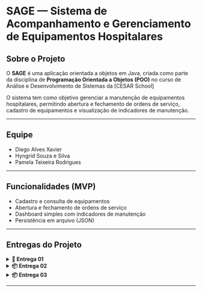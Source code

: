 # SAGE — Sistema de Acompanhamento e Gerenciamento de Equipamentos Hospitalares

## Sobre o Projeto
O **SAGE** é uma aplicação orientada a objetos em Java, criada como parte da disciplina de **Programação Orientada a Objetos (POO)** no curso de Análise e Desenvolvimento de Sistemas da [CESAR School]

O sistema tem como objetivo gerenciar a manutenção de equipamentos hospitalares, permitindo abertura e fechamento de ordens de serviço, cadastro de equipamentos e visualização de indicadores de manutenção.

---

## Equipe
- Diego Alves Xavier  
- Hyngrid Souza e Silva  
- Pamela Teixeira Rodrigues  

---

## Funcionalidades (MVP)
- Cadastro e consulta de equipamentos  
- Abertura e fechamento de ordens de serviço  
- Dashboard simples com indicadores de manutenção  
- Persistência em arquivo (JSON)  

---

## Entregas do Projeto

<details>
  <summary><strong>🚀 Entrega 01</strong></summary>

  <p>
    A primeira entrega visa garantir o alinhamento inicial do projeto, 
    documentando claramente as funcionalidades esperadas e preparando 
    a base visual para seu desenvolvimento.
  </p>

  <h3>📌 Critérios exigidos</h3>

  <ul>
    <li>
      📄 Documento descrevendo regras de negócio e cenários BDD: 
      <a href="Arquivos/Historias.md"><strong>Historias</strong></a>
    </li>
    <li>
      🎨 Link para o protótipo: 
      <a href="https://www.figma.com/design/fNpzjR1EqV8dfAkAnqauC4/SAGE?node-id=0-1&p=f"><strong>Figma - Protótipo</strong></a>
    </li>
    <li>
      🎥 Screencast apresentando o protótipo: 
      <a href="https://youtu.be/WLbz_-dBa8k"><strong>YouTube - Protótipo</strong></a>
    </li>
  </ul>

</details>


<details>
  <summary><strong>📦 Entrega 02</strong></summary>

  <p>A primeira entrega visa implementar ao menos duas histórias.</p>

  <hr>

  <h3>✅ Primeira história implementada</h3>
  <p><strong>HU-001 — Visualização de Dashboard</strong></p>
  <p><em>História do Usuário:</em><br>
  Como <strong>gestor hospitalar</strong>, quero ver um painel de controle com status dos equipamentos e ordens de serviço, para tomar decisões rápidas.</p>
  <img src="https://github.com/user-attachments/assets/7aeef2bf-0347-4832-8d07-4edb07897ca9" alt="Dashboard" width="800" style="border-radius:10px; box-shadow:0 2px 8px rgba(0,0,0,0.15);" />

  <hr>

  <h3>✅ Segunda história implementada</h3>
  <p><strong>HU-003 — Abertura de Ordem de Serviço (O.S.)</strong></p>
  <p><em>História do Usuário:</em><br>
  Como <strong>técnico de manutenção</strong>, quero abrir uma O.S. rapidamente, para garantir que os equipamentos sejam reparados sem atrasos.</p>
  <img src="https://github.com/user-attachments/assets/5245e5fc-8f02-4261-8d95-63d4d7ef500c" alt="Abertura de O.S." width="800" style="border-radius:10px; box-shadow:0 2px 8px rgba(0,0,0,0.15);" />

  <h3>Issue/bug tracker atualizado:</h3>
  <img width="1894" height="652" alt="image" src="https://github.com/user-attachments/assets/2318ba20-fedc-4b87-963d-1a86d16d340f" />
  <img width="1912" height="709" alt="image" src="https://github.com/user-attachments/assets/ff659310-8701-47ad-b3de-48bfa752dc8c" />

</details>

<details>
    <summary><strong>📦 Entrega 03</strong></summary>

  <p>A terceira entrega visa implementar mais duas histórias.</p>

  <hr>

  <h3>✅ Primeira história implementada</h3>
  <p><strong>HU-002 — Consulta de Equipamento</strong></p>
  <p><em>História do Usuário:</em><br>
  Como <strong>técnico de manutenção</strong>, quero consultar um equipamento pelo código ou nome, para ver seu histórico de manutenção.</p>

  <h4>Critérios de Aceitação:</h4>
  <ul>
    <li>Permitir busca por nome, código ou categoria.</li>
    <li>Mostrar status atual do equipamento.</li>
    <li>Listar histórico completo de manutenções.</li>
  </ul>

  <h4>Regras de Negócio (RN):</h4>
  <ul>
    <li><strong>RN1:</strong> Cada equipamento deve ter um identificador único.</li>
    <li><strong>RN2:</strong> O status exibido deve refletir a última O.S. relacionada.</li>
    <li><strong>RN3:</strong> Histórico deve incluir todas as intervenções (preventivas e corretivas).</li>
  </ul>

  <h4>Cenários BDD:</h4>
  <ul>
    <li>Dado que eu tenha um equipamento com histórico de manutenção, quando eu buscar por nome, código ou categoria, então o sistema deve mostrar o status atual e o histórico completo de manutenções.</li>
    <li>Dado que o status de um equipamento foi alterado, quando eu visualizar o equipamento, então o status exibido deve refletir a última O.S. relacionada.</li>
  </ul>

  <img width="1280" height="587" src="https://github.com/user-attachments/assets/1c83dbe0-11f8-4a07-9bfb-c1a509311e35" alt="Consulta de Equipamento" width="800" style="border-radius:10px; box-shadow:0 2px 8px rgba(0,0,0,0.15);" />

  <hr>

  <h3>✅ Segunda história implementada</h3>
  <p><strong>HU-004 — Dashboard Administrativo</strong></p>
  <p><em>História do Usuário:</em><br>
  Como <strong>gestor hospitalar</strong>, quero visualizar um dashboard administrativo com dados sobre equipamentos, ordens de serviço e status de manutenção, para acompanhar a performance dos recursos de maneira eficiente.</p>
  <img width="1280" height="564" src="https://github.com/user-attachments/assets/cc8e6a93-72bd-4ce5-ab5e-fa9de522c1d0" alt="Dashboard Administrativo" width="800" style="border-radius:10px; box-shadow:0 2px 8px rgba(0,0,0,0.15);" />

  <h3>Issue/bug tracker atualizado:</h3>
  <img width="1886" height="799" alt="image" src="https://github.com/user-attachments/assets/e1a297a8-af75-4239-bed2-62a1eff554b1" />


</details>
</details>

---
